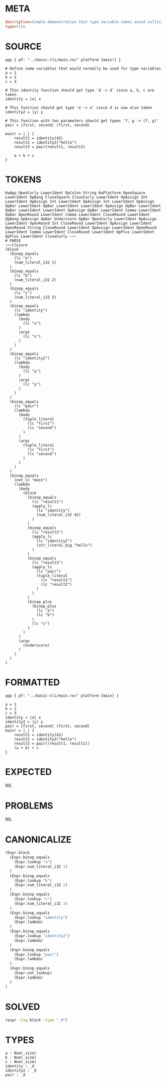 # META
~~~ini
description=Simple demonstration that type variable names avoid collision with existing identifiers
type=file
~~~
# SOURCE
~~~roc
app { pf: "../basic-cli/main.roc" platform [main!] }

# Define some variables that would normally be used for type variables
a = 1
b = 2
c = 3

# This identity function should get type 'd -> d' since a, b, c are taken
identity = |x| x

# This function should get type 'e -> e' since d is now also taken
identity2 = |y| y

# This function with two parameters should get types 'f, g -> (f, g)'
pair = |first, second| (first, second)

main! = |_| {
    result1 = identity(42)
    result2 = identity2("hello")
    result3 = pair(result1, result2)
    
    a + b + c
}
~~~
# TOKENS
~~~text
KwApp OpenCurly LowerIdent OpColon String KwPlatform OpenSquare LowerIdent OpBang CloseSquare CloseCurly LowerIdent OpAssign Int LowerIdent OpAssign Int LowerIdent OpAssign Int LowerIdent OpAssign OpBar LowerIdent OpBar LowerIdent LowerIdent OpAssign OpBar LowerIdent OpBar LowerIdent LowerIdent OpAssign OpBar LowerIdent Comma LowerIdent OpBar OpenRound LowerIdent Comma LowerIdent CloseRound LowerIdent OpBang OpAssign OpBar Underscore OpBar OpenCurly LowerIdent OpAssign LowerIdent OpenRound Int CloseRound LowerIdent OpAssign LowerIdent OpenRound String CloseRound LowerIdent OpAssign LowerIdent OpenRound LowerIdent Comma LowerIdent CloseRound LowerIdent OpPlus LowerIdent OpPlus LowerIdent CloseCurly ~~~
# PARSE
~~~clojure
(block
  (binop_equals
    (lc "a")
    (num_literal_i32 1)
  )
  (binop_equals
    (lc "b")
    (num_literal_i32 2)
  )
  (binop_equals
    (lc "c")
    (num_literal_i32 3)
  )
  (binop_equals
    (lc "identity")
    (lambda
      (body
        (lc "x")
      )
      (args
        (lc "x")
      )
    )
  )
  (binop_equals
    (lc "identity2")
    (lambda
      (body
        (lc "y")
      )
      (args
        (lc "y")
      )
    )
  )
  (binop_equals
    (lc "pair")
    (lambda
      (body
        (tuple_literal
          (lc "first")
          (lc "second")
        )
      )
      (args
        (tuple_literal
          (lc "first")
          (lc "second")
        )
      )
    )
  )
  (binop_equals
    (not_lc "main")
    (lambda
      (body
        (block
          (binop_equals
            (lc "result1")
            (apply_lc
              (lc "identity")
              (num_literal_i32 42)
            )
          )
          (binop_equals
            (lc "result2")
            (apply_lc
              (lc "identity2")
              (str_literal_big "hello")
            )
          )
          (binop_equals
            (lc "result3")
            (apply_lc
              (lc "pair")
              (tuple_literal
                (lc "result1")
                (lc "result2")
              )
            )
          )
          (binop_plus
            (binop_plus
              (lc "a")
              (lc "b")
            )
            (lc "c")
          )
        )
      )
      (args
        (underscore)
      )
    )
  )
)
~~~
# FORMATTED
~~~roc
app { pf: "../basic-cli/main.roc" platform [main] }

a = 1
b = 2
c = 3
identity = |x| x
identity2 = |y| y
pair = |first, second| (first, second)
main! = |_| {
	result1 = identity(42)
	result2 = identity2("hello")
	result3 = pair((result1, result2))
	(a + b) + c
}
~~~
# EXPECTED
NIL
# PROBLEMS
NIL
# CANONICALIZE
~~~clojure
(Expr.block
  (Expr.binop_equals
    (Expr.lookup "a")
    (Expr.num_literal_i32 1)
  )
  (Expr.binop_equals
    (Expr.lookup "b")
    (Expr.num_literal_i32 2)
  )
  (Expr.binop_equals
    (Expr.lookup "c")
    (Expr.num_literal_i32 3)
  )
  (Expr.binop_equals
    (Expr.lookup "identity")
    (Expr.lambda)
  )
  (Expr.binop_equals
    (Expr.lookup "identity2")
    (Expr.lambda)
  )
  (Expr.binop_equals
    (Expr.lookup "pair")
    (Expr.lambda)
  )
  (Expr.binop_equals
    (Expr.not_lookup)
    (Expr.lambda)
  )
)
~~~
# SOLVED
~~~clojure
(expr :tag block :type "_d")
~~~
# TYPES
~~~roc
a : Num(_size)
b : Num(_size)
c : Num(_size)
identity : _d
identity2 : _d
pair : _d
~~~
